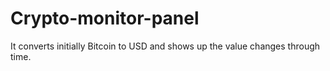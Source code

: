 # Crypto-monitor-panel

It converts initially Bitcoin to USD and shows up the value changes through time.
